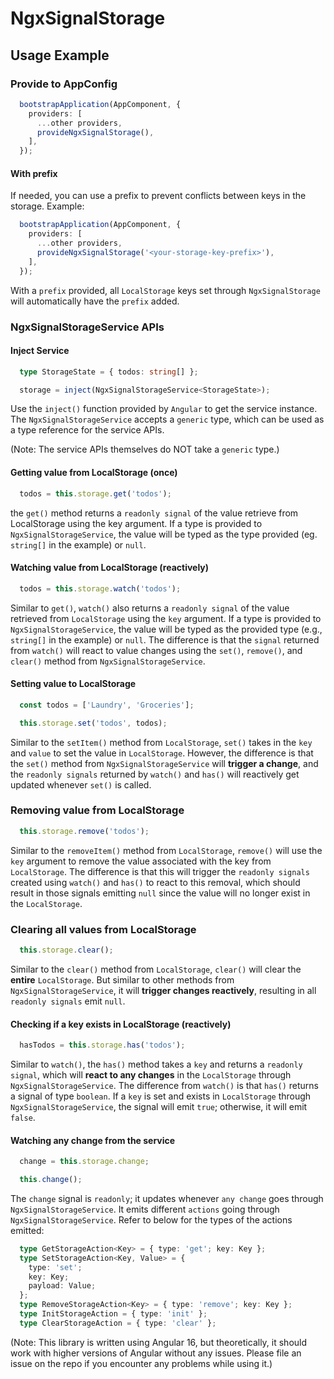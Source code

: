 # NgxSignalStorage

## Usage Example

### Provide to AppConfig

```typescript
  bootstrapApplication(AppComponent, {
    providers: [
      ...other providers,
      provideNgxSignalStorage(),
    ],
  });
```

#### With prefix

If needed, you can use a prefix to prevent conflicts between keys in the storage. Example:

```typescript
  bootstrapApplication(AppComponent, {
    providers: [
      ...other providers,
      provideNgxSignalStorage('<your-storage-key-prefix>'),
    ],
  });
```

With a `prefix` provided, all `LocalStorage` keys set through `NgxSignalStorage` will automatically have the `prefix` added.

### NgxSignalStorageService APIs

#### Inject Service

```typescript
  type StorageState = { todos: string[] };

  storage = inject(NgxSignalStorageService<StorageState>);
```

Use the `inject()` function provided by `Angular` to get the service instance. The `NgxSignalStorageService` accepts a `generic` type, which can be used as a type reference for the service APIs.

(Note: The service APIs themselves do NOT take a `generic` type.)

#### Getting value from LocalStorage (once)

```typescript
  todos = this.storage.get('todos');
```

the `get()` method returns a `readonly signal` of the value retrieve from LocalStorage using the key argument. If a type is provided to `NgxSignalStorageService`, the value will be typed as the type provided (eg. `string[]` in the example) or `null`.

#### Watching value from LocalStorage (reactively)

```typescript
  todos = this.storage.watch('todos');
```

Similar to `get()`, `watch()` also returns a `readonly signal` of the value retrieved from `LocalStorage` using the `key` argument. If a type is provided to `NgxSignalStorageService`, the value will be typed as the provided type (e.g., `string[]` in the example) or `null`. The difference is that the `signal` returned from `watch()` will react to value changes using the `set()`, `remove()`, and `clear()` method from `NgxSignalStorageService`.

#### Setting value to LocalStorage

```typescript
  const todos = ['Laundry', 'Groceries'];

  this.storage.set('todos', todos);
```

Similar to the `setItem()` method from `LocalStorage`, `set()` takes in the `key` and `value` to set the value in `LocalStorage`. However, the difference is that the `set()` method from `NgxSignalStorageService` will **trigger a change**, and the `readonly signals` returned by `watch()` and `has()` will reactively get updated whenever `set()` is called.

### Removing value from LocalStorage

```typescript
  this.storage.remove('todos');
```

Similar to the `removeItem()` method from `LocalStorage`, `remove()` will use the `key` argument to remove the value associated with the key from `LocalStorage`. The difference is that this will trigger the `readonly signals` created using `watch()` and `has()` to react to this removal, which should result in those signals emitting `null` since the value will no longer exist in the `LocalStorage`.

### Clearing all values from LocalStorage

```typescript
  this.storage.clear();
```

Similar to the `clear()` method from `LocalStorage`, `clear()` will clear the **entire** `LocalStorage`. But similar to other methods from `NgxSignalStorageService`, it will **trigger changes reactively**, resulting in all `readonly signals` emit `null`.

#### Checking if a key exists in LocalStorage (reactively)

```typescript
  hasTodos = this.storage.has('todos');
```

Similar to `watch()`, the `has()` method takes a `key` and returns a `readonly signal`, which will **react to any changes** in the `LocalStorage` through `NgxSignalStorageService`. The difference from `watch()` is that `has()` returns a signal of type `boolean`. If a `key` is set and exists in `LocalStorage` through `NgxSignalStorageService`, the signal will emit `true`; otherwise, it will emit `false`.

#### Watching any change from the service

```typescript
  change = this.storage.change;

  this.change();
```

The `change` signal is `readonly`; it updates whenever `any change` goes through `NgxSignalStorageService`. It emits different `actions` going through `NgxSignalStorageService`. Refer to below for the types of the actions emitted:

```typescript
  type GetStorageAction<Key> = { type: 'get'; key: Key };
  type SetStorageAction<Key, Value> = {
    type: 'set';
    key: Key;
    payload: Value;
  };
  type RemoveStorageAction<Key> = { type: 'remove'; key: Key };
  type InitStorageAction = { type: 'init' };
  type ClearStorageAction = { type: 'clear' };
```

(Note: This library is written using Angular 16, but theoretically, it should work with higher versions of Angular without any issues. Please file an issue on the repo if you encounter any problems while using it.)
